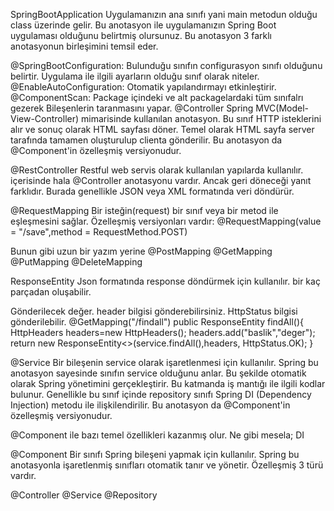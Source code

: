 SpringBootApplication
Uygulamanızın ana sınıfı yani main metodun olduğu class üzerinde gelir. Bu anotasyon ile uygulamanızın Spring Boot uygulaması olduğunu belirtmiş olursunuz. Bu anotasyon 3 farklı anotasyonun birleşimini temsil eder.

@SpringBootConfiguration: Bulunduğu sınıfın configurasyon sınıfı olduğunu belirtir. Uygulama ile ilgili ayarların olduğu sınıf olarak niteler.
@EnableAutoConfiguration: Otomatik yapılandırmayı etkinleştirir.
@ComponentScan: Package içindeki ve alt packagelardaki tüm sınıfalrı gezerek Bileşenlerin taranmasını yapar.
@Controller
Spring MVC(Model-View-Controller) mimarisinde kullanılan anotasyon. Bu sınıf HTTP isteklerini alır ve sonuç olarak HTML sayfası döner. Temel olarak HTML sayfa server tarafında tamamen oluşturulup clienta gönderilir. Bu anotasyon da @Component'in özelleşmiş versiyonudur.

@RestController
Restful web servis olarak kullanılan yapılarda kullanılır. içerisinde hala @Controller anotasyonu vardır. Ancak geri döneceği yanıt farklıdır. Burada genellikle JSON veya XML formatında veri döndürür.

@RequestMapping
Bir isteğin(request) bir sınıf veya bir metod ile eşleşmesini sağlar. Özelleşmiş versiyonları vardır: @RequestMapping(value = "/save",method = RequestMethod.POST)

Bunun gibi uzun bir yazım yerine @PostMapping @GetMapping @PutMapping @DeleteMapping

ResponseEntity
Json formatında response döndürmek için kullanılır. bir kaç parçadan oluşabilir.

Gönderilecek değer.
header bilgisi gönderebilirsiniz.
HttpStatus bilgisi gönderilebilir.
@GetMapping("/findall")   public ResponseEntity<List> findAll(){
HttpHeaders headers=new HttpHeaders();   headers.add("baslik","deger");
return new ResponseEntity<>(service.findAll(),headers, HttpStatus.OK);  }

@Service
Bir bileşenin service olarak işaretlenmesi için kullanılır. Spring bu anotasyon sayesinde sınıfın service olduğunu anlar. Bu şekilde otomatik olarak Spring yönetimini gerçekleştirir. Bu katmanda iş mantığı ile ilgili kodlar bulunur. Genellikle bu sınıf içinde repository sınıfı Spring DI (Dependency Injection) metodu ile ilişkilendirilir. Bu anotasyon da @Component'in özelleşmiş versiyonudur.

@Component ile bazı temel özellikleri kazanmış olur. Ne gibi mesela; DI

@Component
Bir sınıfı Spring bileşeni yapmak için kullanılır. Spring bu anotasyonla işaretlenmiş sınıfları otomatik tanır ve yönetir. Özelleşmiş 3 türü vardır.

@Controller
@Service
@Repository